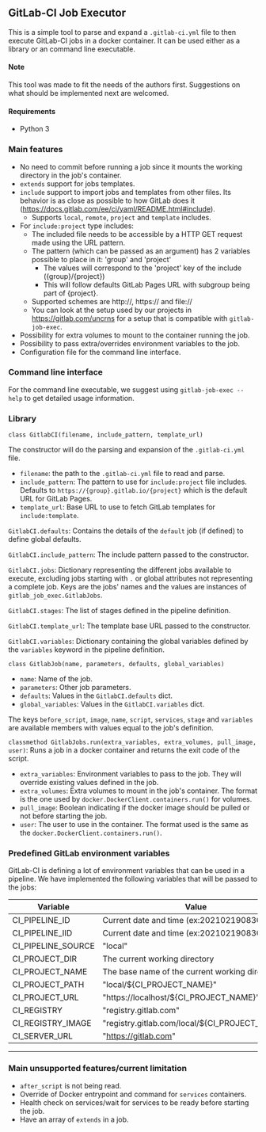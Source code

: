 ## GitLab-CI Job Executor

This is a simple tool to parse and expand a `.gitlab-ci.yml` file to then execute GitLab-CI jobs in a docker container. 
It can be used either as a library or an command line executable.

#### Note
This tool was made to fit the needs of the authors first. Suggestions on what should be implemented next are welcomed.

#### Requirements
* Python 3

### Main features
* No need to commit before running a job since it mounts the working directory in the job's container.
* `extends` support for jobs templates.
* `include` support to import jobs and templates from other files. 
   Its behavior is as close as possible to how GitLab does it (https://docs.gitlab.com/ee/ci/yaml/README.html#include).
    * Supports `local`, `remote`, `project` and `template` includes.
* For `include:project` type includes:
    * The included file needs to be accessible by a HTTP GET request made using the URL pattern.
    * The pattern (which can be passed as an argument) has 2 variables possible to place in it: 'group' and 'project'
        * The values will correspond to the 'project' key of the include ({group}/{project})
        * This will follow defaults GitLab Pages URL with subgroup being part of {project}. 
    * Supported schemes are http://, https:// and file://
    * You can look at the setup used by our projects in https://gitlab.com/uncrns for a setup that is compatible 
      with `gitlab-job-exec`.
* Possibility for extra volumes to mount to the container running the job.
* Possibility to pass extra/overrides environment variables to the job.
* Configuration file for the command line interface.

### Command line interface
For the command line executable, we suggest using `gitlab-job-exec --help` to get detailed usage information.

### Library
```
class GitlabCI(filename, include_pattern, template_url)
```
The constructor will do the parsing and expansion of the `.gitlab-ci.yml` file.
* `filename`: the path to the `.gitlab-ci.yml` file to read and parse.
* `include_pattern`: The pattern to use for `include:project` file includes. 
   Defaults to `https://{group}.gitlab.io/{project}` which is the default URL for GitLab Pages.
* `template_url`: Base URL to use to fetch GitLab templates for `include:template`.

`GitlabCI.defaults`: Contains the details of the `default` job (if defined) to define global defaults.

`GitlabCI.include_pattern`: The include pattern passed to the constructor.

`GitlabCI.jobs`: Dictionary representing the different jobs available to execute, excluding jobs starting with `.` or global attributes 
not representing a complete job. Keys are the jobs' names and the values are instances of `gitlab_job_exec.GitlabJobs`.

`GitlabCI.stages`: The list of stages defined in the pipeline definition.

`GitlabCI.template_url`: The template base URL passed to the constructor.

`GitlabCI.variables`: Dictionary containing the global variables defined by the `variables` keyword in the pipeline definition.

```
class GitlabJob(name, parameters, defaults, global_variables)
```
* `name`: Name of the job.
* `parameters`: Other job parameters.
* `defaults`: Values in the `GitlabCI.defaults` dict.
* `global_variables`: Values in the `GitlabCI.variables` dict.

The keys `before_script`, `image`, `name`, `script`, `services`, `stage` and `variables` are available members with 
values equal to the job's definition.

`classmethod GitlabJobs.run(extra_variables, extra_volumes, pull_image, user)`:
Runs a job in a docker container and returns the exit code of the script.

* `extra_variables`: Environment variables to pass to the job. They will override existing values defined in the job.
* `extra_volumes`: Extra volumes to mount in the job's container. The format is the one used by 
`docker.DockerClient.containers.run()` for volumes.
* `pull_image`: Boolean indicating if the docker image should be pulled or not before starting the job.
* `user`: The user to use in the container. The format used is the same as the `docker.DockerClient.containers.run()`.

### Predefined GitLab environment variables
GitLab-CI is defining a lot of environment variables that can be used in a pipeline. We have implemented the following 
variables that will be passed to the jobs:

| Variable          | Value                                         |
|-------------------|-----------------------------------------------|
| CI_PIPELINE_ID    | Current date and time (ex:202102190830)       |
| CI_PIPELINE_IID   | Current date and time (ex:202102190830)       |
| CI_PIPELINE_SOURCE| "local"                                       |
| CI_PROJECT_DIR    | The current working directory                 |
| CI_PROJECT_NAME   | The base name of the current working directory|
| CI_PROJECT_PATH   | "local/${CI_PROJECT_NAME}"                    |
| CI_PROJECT_URL    | "https://localhost/${CI_PROJECT_NAME}"        |
| CI_REGISTRY       | "registry.gitlab.com"                         |
| CI_REGISTRY_IMAGE | "registry.gitlab.com/local/${CI_PROJECT_NAME}"|
| CI_SERVER_URL     | "https://gitlab.com"                          |

---
### Main unsupported features/current limitation
* `after_script` is not being read.
* Override of Docker entrypoint and command for `services` containers.
* Health check on services/wait for services to be ready before starting the job.
* Have an array of `extends` in a job.
